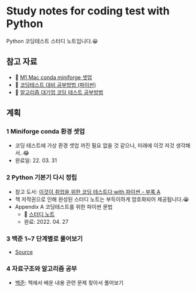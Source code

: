# Study notes for coding test with Python
Python 코딩테스트 스터디 노트입니다.😀 

## 참고 자료
- 🔗 [M1 Mac conda miniforge 셋업](https://hmfactory.tistory.com/26)
- 🔗 [코딩테스트 대비 공부방법 (파이썬)](https://in0-pro.tistory.com/51)
- 🔗 [알고리즘 대기업 코딩 테스트 공부방법](https://firesoil-it.tistory.com/28)

## 계획

### 1 Miniforge conda 환경 셋업
- 코딩 테스트에 가상 환경 셋업 까진 필요 없을 것 같으나, 미래에 이것 저것 생각해서..😂
- 완료일: 22. 03. 31

### 2 Python 기본기 다시 정립
- 참고 도서: [이것이 취업을 위한 코딩 테스트다 with 파이썬 - 부록 A](http://www.yes24.com/Product/Goods/91433923)
- 책 저작권으로 인해 완성된 스터디 노트는 부득이하게 암호화되어 제공됩니다.😭
- Appendix A 코딩테스트를 위한 파이썬 문법
  - 🔗 [스터디 노트](https://be-favorite.github.io/Study_coding/Basic_for_codingtest/study_note_encrypted.html)
  - 완료: 2022. 04. 27

### 3 백준 1~7 단계별로 풀어보기
- [Source](https://www.acmicpc.net/step)

### 4 자료구조와 알고리즘 공부
- [백준](https://www.acmicpc.net/problemset): 책에서 배운 내용 관련 문제 찾아서 풀어보기
